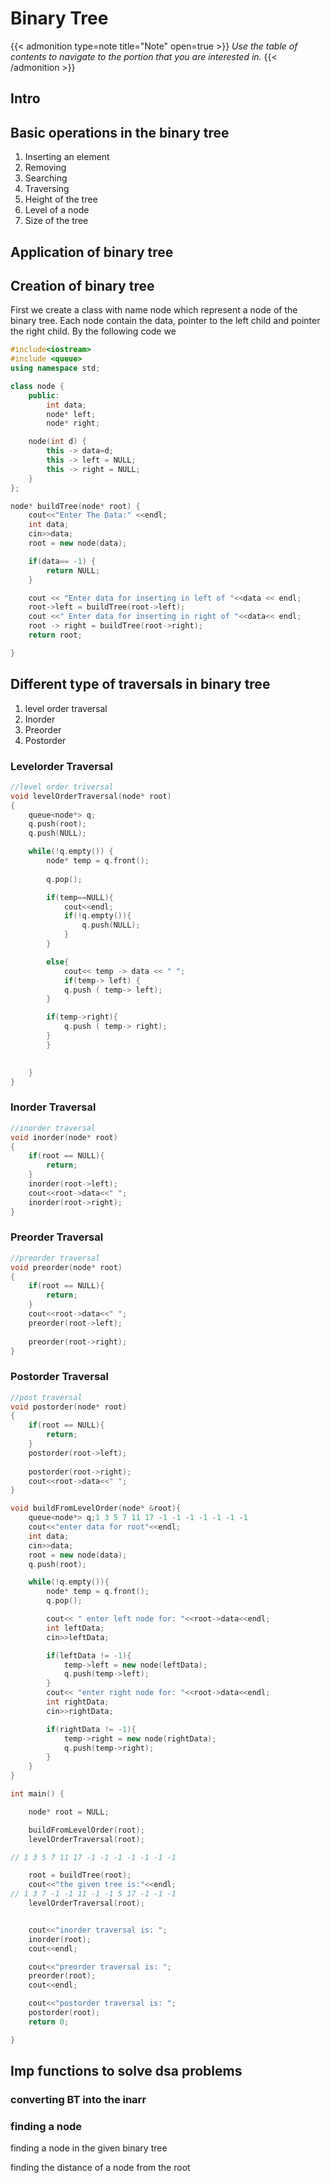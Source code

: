 # Binary Tree



<!--more-->

{{< admonition type=note title="Note" open=true >}}
_Use the table of contents to navigate to the portion that you are interested in._
{{< /admonition >}}

## Intro


## Basic operations in the binary tree
1. Inserting an element
2. Removing
3. Searching
4. Traversing
5. Height of the tree
6. Level of a node
7. Size of the tree


## Application of binary tree


## Creation of binary tree
First we create a class with name node which represent a node of the binary tree. Each node contain the data, pointer to the left child and pointer the right child. By the following code we 

```c++
#include<iostream>
#include <queue>
using namespace std;

class node {
    public:
        int data;
        node* left;
        node* right;

    node(int d) {
        this -> data=d;
        this -> left = NULL;
        this -> right = NULL;
    }
};
```

```c++
node* buildTree(node* root) {
    cout<<"Enter The Data:" <<endl;
    int data;
    cin>>data;
    root = new node(data);

    if(data== -1) {
        return NULL;
    }

    cout << "Enter data for inserting in left of "<<data << endl;
    root->left = buildTree(root->left);
    cout <<" Enter data for inserting in right of "<<data<< endl;
    root -> right = buildTree(root->right);
    return root;

}
```
## Different type of traversals in binary tree
1. level order traversal
2. Inorder
3. Preorder
4. Postorder

### Levelorder Traversal

```c++
//level order triversal
void levelOrderTraversal(node* root)
{
    queue<node*> q;
    q.push(root);
    q.push(NULL);

    while(!q.empty()) {
        node* temp = q.front();
        
        q.pop();

        if(temp==NULL){
            cout<<endl;
            if(!q.empty()){
                q.push(NULL);
            }
        }

        else{
            cout<< temp -> data << " ";
            if(temp-> left) {
            q.push ( temp-> left);
        }

        if(temp->right){
            q.push ( temp-> right);
        }
        }
        

    }
}
```
### Inorder Traversal

```c++
//inorder traversal
void inorder(node* root)
{
    if(root == NULL){
        return;
    }
    inorder(root->left);
    cout<<root->data<<" ";
    inorder(root->right);
}
```

### Preorder Traversal
```c++
//preorder traversal
void preorder(node* root)
{
    if(root == NULL){
        return;
    }
    cout<<root->data<<" ";
    preorder(root->left);
    
    preorder(root->right);
}
```

### Postorder Traversal
```c++
//post traversal
void postorder(node* root)
{
    if(root == NULL){
        return;
    }
    postorder(root->left);
    
    postorder(root->right);
    cout<<root->data<<" ";
}
```


```c++
void buildFromLevelOrder(node* &root){
    queue<node*> q;1 3 5 7 11 17 -1 -1 -1 -1 -1 -1 -1
    cout<<"enter data for root"<<endl;
    int data;
    cin>>data;
    root = new node(data);
    q.push(root);

    while(!q.empty()){
        node* temp = q.front();
        q.pop();

        cout<< " enter left node for: "<<root->data<<endl;
        int leftData;
        cin>>leftData;

        if(leftData != -1){
            temp->left = new node(leftData);
            q.push(temp->left);
        }
        cout<< "enter right node for: "<<root->data<<endl;
        int rightData;
        cin>>rightData;

        if(rightData != -1){
            temp->right = new node(rightData);
            q.push(temp->right);
        }
    }
}
```


```c++
int main() {

    node* root = NULL;

    buildFromLevelOrder(root);
    levelOrderTraversal(root);

// 1 3 5 7 11 17 -1 -1 -1 -1 -1 -1 -1

    root = buildTree(root);
    cout<<"the given tree is:"<<endl; 
// 1 3 7 -1 -1 11 -1 -1 5 17 -1 -1 -1
    levelOrderTraversal(root);


    cout<<"inorder traversal is: ";
    inorder(root);
    cout<<endl;

    cout<<"preorder traversal is: ";
    preorder(root);
    cout<<endl;

    cout<<"postorder traversal is: ";
    postorder(root);
    return 0;

}
```

## Imp functions to solve dsa problems 
### converting BT into the inarr

### finding a node
finding a node in the given binary tree

finding the distance of a node from the root


